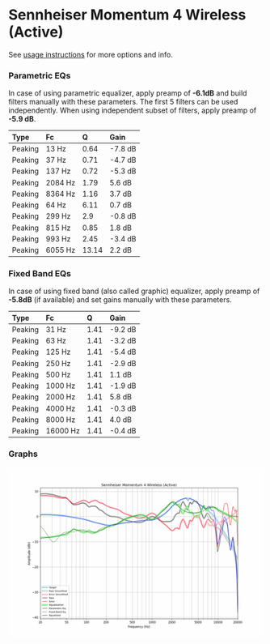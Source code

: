 # Sennheiser Momentum 4 Wireless (Active)
See [usage instructions](https://github.com/jaakkopasanen/AutoEq#usage) for more options and info.

### Parametric EQs
In case of using parametric equalizer, apply preamp of **-6.1dB** and build filters manually
with these parameters. The first 5 filters can be used independently.
When using independent subset of filters, apply preamp of **-5.9 dB**.

| Type    | Fc      |     Q | Gain    |
|:--------|:--------|:------|:--------|
| Peaking | 13 Hz   |  0.64 | -7.8 dB |
| Peaking | 37 Hz   |  0.71 | -4.7 dB |
| Peaking | 137 Hz  |  0.72 | -5.3 dB |
| Peaking | 2084 Hz |  1.79 | 5.6 dB  |
| Peaking | 8364 Hz |  1.16 | 3.7 dB  |
| Peaking | 64 Hz   |  6.11 | 0.7 dB  |
| Peaking | 299 Hz  |  2.9  | -0.8 dB |
| Peaking | 815 Hz  |  0.85 | 1.8 dB  |
| Peaking | 993 Hz  |  2.45 | -3.4 dB |
| Peaking | 6055 Hz | 13.14 | 2.2 dB  |

### Fixed Band EQs
In case of using fixed band (also called graphic) equalizer, apply preamp of **-5.8dB**
(if available) and set gains manually with these parameters.

| Type    | Fc       |    Q | Gain    |
|:--------|:---------|:-----|:--------|
| Peaking | 31 Hz    | 1.41 | -9.2 dB |
| Peaking | 63 Hz    | 1.41 | -3.2 dB |
| Peaking | 125 Hz   | 1.41 | -5.4 dB |
| Peaking | 250 Hz   | 1.41 | -2.9 dB |
| Peaking | 500 Hz   | 1.41 | 1.1 dB  |
| Peaking | 1000 Hz  | 1.41 | -1.9 dB |
| Peaking | 2000 Hz  | 1.41 | 5.8 dB  |
| Peaking | 4000 Hz  | 1.41 | -0.3 dB |
| Peaking | 8000 Hz  | 1.41 | 4.0 dB  |
| Peaking | 16000 Hz | 1.41 | -0.4 dB |

### Graphs
![](./Sennheiser%20Momentum%204%20Wireless%20(Active).png)